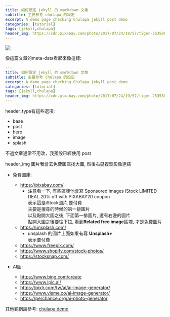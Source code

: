 ```yaml
---
title: 如何設定 jekyll 的 markdown 文章
subtitle: 主要參考 chulapa 的設定
excerpt: A demo page checking Chulapa jekyll post demo
categories: [tutorial]
tags: [jekyll,chulapa]
header_img: https://cdn.pixabay.com/photo/2017/07/24/19/57/tiger-2535888_1280.jpg
---
```


![](https://cdn.pixabay.com/photo/2017/07/24/19/57/tiger-2535888_1280.jpg)

像這篇文章的meta-data看起來像這樣:

~~~yaml
---
title: 如何設定 jekyll 的 markdown 文章
subtitle: 主要參考 chulapa 的設定
excerpt: A demo page checking Chulapa jekyll post demo
categories: [tutorial]
tags: [jekyll,chulapa]
header_img: https://cdn.pixabay.com/photo/2017/07/24/19/57/tiger-2535888_1280.jpg
---
~~~

header_type有這些選項:
- base
- post
- hero
- image
- splash

不過文章通常不用改，我預設已經使用 post

header_img 圖片我會去免費圖庫找大圖, 然後右鍵複製影像連結

+ 免費圖庫:
  - <https://pixabay.com/>
    * 注意看一下, 有些區塊他會寫 Sponsored images iStock LIMITED DEAL 20% off with PIXABAY20 coupon  
      表示這是iStock圖片,要付費  
      主要是搜尋的時候的第一排圖片  
      以及點開大圖之後, 下面第一排圖片, 還有右邊的圖片  
      點開大圖之後要往下拉, 看到**Related free image**區塊, 才是免費圖片
  - <https://unsplash.com/>
    * unsplash 的圖片上面如果有寫 __Unsplash+__  
      表示要付費
  - <https://www.freepik.com/>
  - <https://www.shopify.com/stock-photos/>
  - <https://stocksnap.com/>

+ AI圖:
  - <https://www.bing.com/create>
  - <https://www.ipic.ai/>
  - <https://pixlr.com/tw/ai/ai-image-generator/>
  - <https://www.visme.co/ai-image-generator/>
  - <https://perchance.org/ai-photo-generator>



其他範例請參考: [chulapa demo][demo]


[demo]: https://dieghernan.github.io/chulapa/demo

